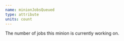 ```yaml
---
name: minionJobsQueued
type: attribute
units: count
---
```


The number of jobs this minion is currently working on.